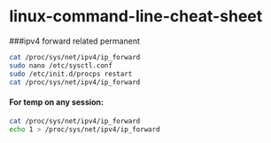 # linux-command-line-cheat-sheet


###ipv4 forward related permanent

```sh
cat /proc/sys/net/ipv4/ip_forward
sudo nano /etc/sysctl.conf
sudo /etc/init.d/procps restart
cat /proc/sys/net/ipv4/ip_forward
```

#### For temp on any session:
```sh
cat /proc/sys/net/ipv4/ip_forward
echo 1 > /proc/sys/net/ipv4/ip_forward
```
